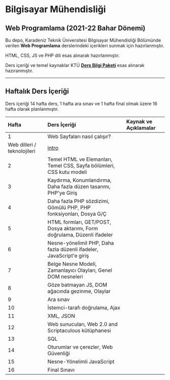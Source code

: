 # Bilgisayar Mühendisliği
## Web Programlama (2021-22 Bahar Dönemi)

Bu depo, Karadeniz Teknik Üniversitesi Bilgisayar Mühendisliği Bölümünde verilen **Web Programlama** derslerindeki içerikleri sunmak için hazırlanmıştır.

HTML, CSS, JS ve PHP dili esas alınarak hazırlanmıştır.

Ders içeriği ve temel kaynaklar KTÜ [**Ders Bilgi Paketi**](http://www.katalog.ktu.edu.tr/DersBilgiPaketi/course.aspx?pid=9&lang=1&dbid=561626) esas alınarak hazıranmıştır.

---

## Haftalık Ders İçeriği
Ders içeriği 14 hafta ders, 1 hafta ara sınav ve 1 hafta final olmak üzere 16 hafta olarak planlanmıştır.

| Hafta | Ders İçeriği                                                  | Kaynak ve Açıklamalar   |
| :-- | :--                                                  | :--    |
| 1     | Web Sayfaları nasıl çalışır?
          Web dilleri / teknolojileri   | [intro](images/how-php-web-pages-work.png) |
| 2     | Temel HTML ve Elemanları, Temel CSS, Sayfa bölümleri, CSS kutu modeli  |  |
| 3     | Kaydırma, Konumlandırma, Daha fazla düzen tasarımı, PHP'ye Giriş   |   |
| 4     | Daha fazla PHP sözdizimi, Gömülü PHP, PHP fonksiyonları, Dosya G/Ç |   |
| 5     | HTML formları, GET/POST, Dosya aktarımı, Form doğrulama, Düzenli ifadeler   |  |
| 6     | Nesne-yönelimil PHP, Daha fazla düzenli ifadeler, JavaScript'e giriş  |  |
| 7     | Belge Nesne Modeli, Zamanlayıcı Olayları, Genel DOM nesneleri |  |
| 8     | Göze batmayan JS, DOM ağacında gezinme, Olaylar |  |
| 9     | Ara sınav                                                     |  |
| 10    | İstemci-tarafı doğrulama, Ajax  |  |
| 11    | XML, JSON | |
| 12    | Web sunucuları, Web 2.0 and Scriptaculous kütüphanesi |   |
| 13    | SQL   |   |
| 14    | Oturumlar ve çerezler, Web Güvenliği  |   |
| 15    | Nesne-Yönelimli JavaScript     |   |
| 16    | Final Sınavı                                                  |  |